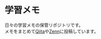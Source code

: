 # 学習メモ
日々の学習メモの保管リポジトリです。  
メモをまとめて[Qiita](https://qiita.com/kw35670)や[Zenn](https://zenn.dev/kw_develop)に投稿しています。
